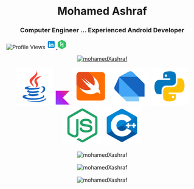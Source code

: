 <h1 align="center">Mohamed Ashraf</h1>
<h3 align="center">Computer Engineer ... Experienced Android Developer</h3>


<p align="left">
  <img src="https://komarev.com/ghpvc/?username=mohamedXashraf&label=Profile%20views&color=0e75b6&style=flat" alt="Profile Views" /> 
  <a href="https://linkedin.com/in/coderbot">
    <img src="https://github.com/mohamedXashraf/mohamedXashraf/blob/main/linkedin.png" alt="LinkedIn" /> 
  </a>
  <a href="https://www.hackerrank.com/coderbot1010">
    <img src="https://github.com/mohamedXashraf/mohamedXashraf/blob/main/hackerrank.png" alt="HackerRank" /> 
  </a>
</p>


<p align="center">
  <a href="https://github.com/ryo-ma/github-profile-trophy">
    <img src="https://github-profile-trophy.vercel.app/?username=mohamedXashraf" alt="mohamedXashraf" />
  </a>
</p>



<p align="center">
  <img src="https://github.com/mohamedXashraf/mohamedXashraf/blob/main/java.png" alt="Java" /> 
  <img src="https://github.com/mohamedXashraf/mohamedXashraf/blob/main/kotlin.png" alt="Kotlin" /> 
  <img src="https://github.com/mohamedXashraf/mohamedXashraf/blob/main/swift.png" alt="Swift" /> 
  <img src="https://github.com/mohamedXashraf/mohamedXashraf/blob/main/dart.png" alt="Dart" /> 
  <img src="https://github.com/mohamedXashraf/mohamedXashraf/blob/main/python.png" alt="Python" /> 
  <img src="https://github.com/mohamedXashraf/mohamedXashraf/blob/main/nodejs.png" alt="NodeJS" /> 
  <img src="https://github.com/mohamedXashraf/mohamedXashraf/blob/main/cpp.png" alt="C++" /> 
</p>


<p align="center">
  <img align="center" src="https://github-readme-stats.vercel.app/api/top-langs?username=mohamedXashraf&show_icons=true&locale=en&layout=compact" alt="mohamedXashraf" />
</p>


<p align="center">
  <img align="center" src="https://github-readme-stats.vercel.app/api?username=mohamedXashraf&show_icons=true&locale=en" alt="mohamedXashraf" />
</p>


<p align="center">
  <img align="center" src="https://github-readme-streak-stats.herokuapp.com/?user=mohamedXashraf&" alt="mohamedXashraf" />
</p>
